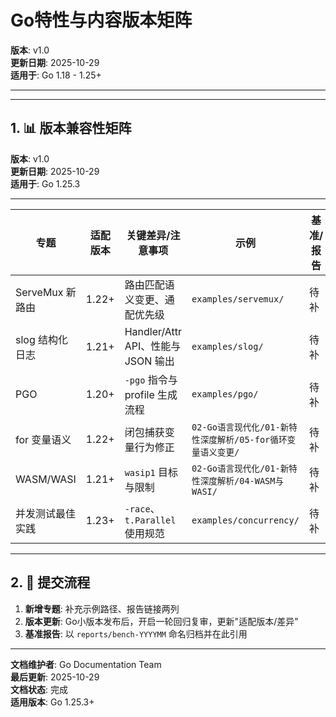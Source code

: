 ﻿# Go特性与内容版本矩阵

**版本**: v1.0  
**更新日期**: 2025-10-29  
**适用于**: Go 1.18 - 1.25+

---

---

## 1. 📊 版本兼容性矩阵

**版本**: v1.0  
**更新日期**: 2025-10-29  
**适用于**: Go 1.25.3

---

| 专题 | 适配版本 | 关键差异/注意事项 | 示例 | 基准/报告 |
|---|---|---|---|---|
| ServeMux 新路由 | 1.22+ | 路由匹配语义变更、通配优先级 | `examples/servemux/` | 待补 |
| slog 结构化日志 | 1.21+ | Handler/Attr API、性能与 JSON 输出 | `examples/slog/` | 待补 |
| PGO | 1.20+ | `-pgo` 指令与 profile 生成流程 | `examples/pgo/` | 待补 |
| for 变量语义 | 1.22+ | 闭包捕获变量行为修正 | `02-Go语言现代化/01-新特性深度解析/05-for循环变量语义变更/` | 待补 |
| WASM/WASI | 1.21+ | `wasip1` 目标与限制 | `02-Go语言现代化/01-新特性深度解析/04-WASM与WASI/` | 待补 |
| 并发测试最佳实践 | 1.23+ | `-race`、`t.Parallel` 使用规范 | `examples/concurrency/` | 待补 |

---

## 2. 📝 提交流程

1. **新增专题**: 补充示例路径、报告链接两列
2. **版本更新**: Go小版本发布后，开启一轮回归复审，更新"适配版本/差异"
3. **基准报告**: 以 `reports/bench-YYYYMM` 命名归档并在此引用

---

**文档维护者**: Go Documentation Team  
**最后更新**: 2025-10-29  
**文档状态**: 完成  
**适用版本**: Go 1.25.3+
